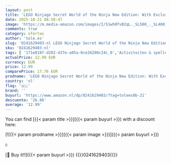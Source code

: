 ```yaml
---
layout: post
title: 'LEGO Ninjago Secret World of the Ninja New Edition: With Exclusive Lloyd LEGO Minifigure'
date: 2025-10-21 06:50:47
image: 'https://m.media-amazon.com/images/I/51wh0TvB2qL._SL500_._SL400_.jpg'
comments: true
category: ofertas
author: 'tole.es'
slug: '0241629403-nl LEGO Ninjago Secret World of the Ninja New Edition: With...'
sku: '0241629403-nl'
tags: [ '171e018f-d202-437e-a05a-0ce26200c24c_0','Activiteiten & spelletjes voor kinderen','Activiteitenboeken voor kinderen','Arborist Merchandising Root','Boeken','Encyclopedieën & handleidingen voor kinderen','Engelstalige boeken','Featured Categories','Kinderboeken','Naslagwerken voor kinderen','Onderwijs & referentie voor kinderen','Self Service','Special Features Stores','🇳🇱', ]
actualPrice: 12.99 EUR
currency: EUR
price: 12.99
comparePrice: 17.76 EUR
prodname: 'LEGO Ninjago Secret World of the Ninja New Edition: With Exclusive Lloyd LEGO Minifigure'
country: 'nl'
flag: '🇳🇱'
brand: ''
buyurl: 'https://www.amazon.nl/dp/0241629403/?tag=tolees0b-21'
descuento: '26.86'
average: '12.99'
---
```


You can find [{{< param title >}}]({{< param buyurl >}}) with a discount here:

[![{{< param prodname >}}]({{< param image >}})]({{< param buyurl >}})

ℹ️:


[🛒 Buy it!!]({{< param buyurl >}})
{{<world>}}0241629403{{</world>}}
